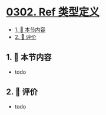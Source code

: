 # [0302. Ref 类型定义](https://github.com/tnotesjs/TNotes.react/tree/main/notes/0302.%20Ref%20%E7%B1%BB%E5%9E%8B%E5%AE%9A%E4%B9%89)

<!-- region:toc -->

- [1. 🎯 本节内容](#1--本节内容)
- [2. 🫧 评价](#2--评价)

<!-- endregion:toc -->

## 1. 🎯 本节内容

- todo

## 2. 🫧 评价

- todo

